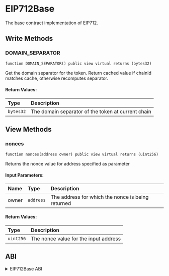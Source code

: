 # EIP712Base

The base contract implementation of EIP712.

## Write Methods

### DOMAIN_SEPARATOR

```solidity
function DOMAIN_SEPARATOR() public view virtual returns (bytes32)
```

Get the domain separator for the token. Return cached value if chainId matches cache, otherwise recomputes separator.

#### Return Values:

| Type      | Description                                        |
| :-------- | :------------------------------------------------- |
| `bytes32` | The domain separator of the token at current chain |

## View Methods

### nonces

```solidity
function nonces(address owner) public view virtual returns (uint256)
```

Returns the nonce value for address specified as parameter

#### Input Parameters:

| Name  | Type      | Description                                       |
| :---- | :-------- | :------------------------------------------------ |
| owner | `address` | The address for which the nonce is being returned |

#### Return Values:

| Type      | Description                            |
| :-------- | :------------------------------------- |
| `uint256` |  The nonce value for the input address |

## ABI
<details>
<summary>EIP712Base ABI</summary>

```
[
    {
        "inputs": [],
        "name": "DOMAIN_SEPARATOR",
        "outputs": [
            {
                "internalType": "bytes32",
                "name": "",
                "type": "bytes32"
            }
        ],
        "stateMutability": "view",
        "type": "function"
    },
    {
        "inputs": [],
        "name": "EIP712_REVISION",
        "outputs": [
            {
                "internalType": "bytes",
                "name": "",
                "type": "bytes"
            }
        ],
        "stateMutability": "view",
        "type": "function"
    },
    {
        "inputs": [
            {
                "internalType": "address",
                "name": "owner",
                "type": "address"
            }
        ],
        "name": "nonces",
        "outputs": [
            {
                "internalType": "uint256",
                "name": "",
                "type": "uint256"
            }
        ],
        "stateMutability": "view",
        "type": "function"
    }
]
```
</details>